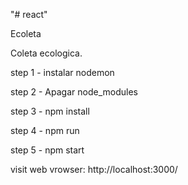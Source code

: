 "# react" 

Ecoleta

Coleta ecologica.

step 1 - instalar nodemon

step 2 - Apagar node_modules

step 3 - npm install

step 4 - npm run 

step 5 - npm start


visit web vrowser:
http://localhost:3000/
